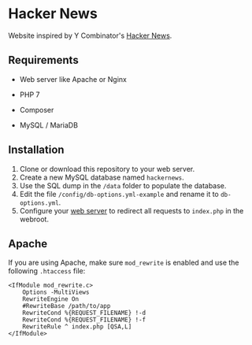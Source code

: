 # Hacker News

Website inspired by Y Combinator's [Hacker News](https://news.ycombinator.com/news).



## Requirements

* Web server like Apache or Nginx

* PHP 7

* Composer

* MySQL / MariaDB

  

## Installation

1. Clone or download this repository to your web server.
2. Create a new MySQL database named `hackernews`.
3. Use the SQL dump in the `/data` folder to populate the database.
4. Edit the file `/config/db-options.yml-example` and rename it to `db-options.yml`.
5. Configure your [web server](https://silex.symfony.com/doc/2.0/web_servers.html) to redirect all requests to `index.php` in the webroot.



## Apache

If you are using Apache, make sure `mod_rewrite` is enabled and use the following `.htaccess` file:

```
<IfModule mod_rewrite.c>
    Options -MultiViews
    RewriteEngine On
    #RewriteBase /path/to/app
    RewriteCond %{REQUEST_FILENAME} !-d
    RewriteCond %{REQUEST_FILENAME} !-f
    RewriteRule ^ index.php [QSA,L]
</IfModule>
```
